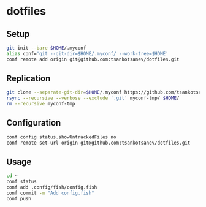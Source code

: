 # dotfiles

## Setup
```sh
git init --bare $HOME/.myconf
alias conf='git --git-dir=$HOME/.myconf/ --work-tree=$HOME'
conf remote add origin git@github.com:tsankotsanev/dotfiles.git
```

## Replication
```sh
git clone --separate-git-dir=$HOME/.myconf https://github.com/tsankotsanev/dotfiles.git myconf-tmp
rsync --recursive --verbose --exclude '.git' myconf-tmp/ $HOME/
rm --recursive myconf-tmp
```

## Configuration
```sh
conf config status.showUntrackedFiles no
conf remote set-url origin git@github.com:tsankotsanev/dotfiles.git
```

## Usage
```sh
cd ~ 
conf status
conf add .config/fish/config.fish
conf commit -m "Add config.fish"
conf push
```
